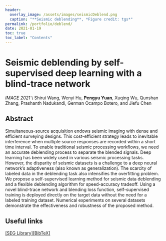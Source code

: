 ```yaml
---
header:
  overlay_image: /assets/images/seismicDeblend.png
  caption: "**Seismic deblending**, *Figure credit: tgs*"
permalink: /portfolio/deblend/
date: 2021-01-19
toc: true
toc_label: "Contents"
---
```


# Seismic deblending by self-supervised deep learning with a blind-trace network

*IMAGE 2021* \\
Shirui Wang, Wenyi Hu, **Pengyu Yuan**, Xuqing Wu, Qunshan Zhang, Prashanth Nadukandi, German Ocampo Botero, and Jiefu Chen

## Abstract

Simultaneous-source acquisition endows seismic imaging with dense and efficient surveying designs. This cost-efficient strategy leads to inevitable interference when multiple source responses are recorded within a short time interval. To enable traditional seismic processing workflows, we need an accurate deblending process to separate the blended signals. Deep learning has been widely used in various seismic processing tasks. However, the disparity of seismic datasets is a challenge to a deep neural network’s adaptiveness (also known as generalization). The scarcity of labeled data in the deblending task also intensifies the overfitting problem. We propose a self-supervised learning method for seismic data deblending and a flexible deblending algorithm for speed-accuracy tradeoff. Using a novel blind-trace network and blending loss function, self-supervised training is deployed directly on the target data without the need for a labeled training dataset. Numerical experiments on several datasets demonstrate the effectiveness and robustness of the proposed method.

## Useful links

[\[SEG Library\]][1][\[BibTeX\]][2]


[1]:https://library.seg.org/doi/epdfplus/10.1190/segam2021-3583662.1
[2]: /assets/bibtex/deblend.txt
